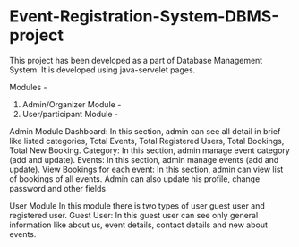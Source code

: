 # Event-Registration-System-DBMS-project

This project has been developed as a part of Database Management System. It is developed using java-servelet pages.

Modules -
 
1.	 Admin/Organizer Module -
2.	 User/participant Module -
 
Admin Module
Dashboard: In this section, admin can see all detail in brief like listed categories, Total Events, Total Registered Users, Total Bookings, Total New Booking.
Category: In this section, admin manage event category (add and update).
Events: In this section, admin manage events (add and update).
View Bookings for each event: In this section, admin can view list of bookings of all events.
Admin can also update his profile, change password and other fields
 
User Module
In this module there is two types of user guest user and registered user.
Guest User: In this guest user can see only general information like about us, event details, contact details and new about events.
